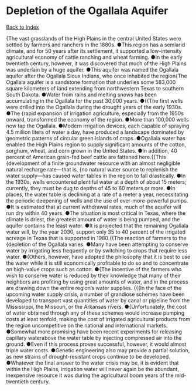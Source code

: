 # Depletion of the Ogallala Aquifer
[Back to Index](https://github.com/windows10010/tpoExtractor/blob/master/README.md)

{The vast grasslands of the High Plains in the central United States were settled by farmers and ranchers in the 1880s. ●This region has a semiarid climate, and for 50 years after its settlement, it supported a low-intensity agricultural economy of cattle ranching and wheat farming. ●In the early twentieth century, however, it was discovered that much of the High Plains was underlain by a huge aquifer. ●This aquifer was named the Ogallala aquifer after the Ogallala Sioux Indians, who once inhabited the region{The Ogallala aquifer is a sandstone formation that underlies some 583,000 square kilometers of land extending from northwestern Texas to southern South Dakota. ●Water from rains and melting snows has been accumulating in the Ogallala for the past 30,000 years. ●{{The first wells were drilled into the Ogallala during the drought years of the early 1930s. ●The {rapid expansion of irrigation agriculture, especially from the 1950s onward, transformed the economy of the region. ●More than 100,000 wells now tap the Ogallala. ●Modern irrigation devices, each capable of spraying 4.5 million liters of water a day, have produced a landscape dominated by geometric patterns of circular green islands of crops. ●Ogallala water has enabled the High Plains region to supply significant amounts of the cotton, sorghum, wheat, and corn grown in the United States. ●In addition, 40 percent of American grain-fed beef cattle are fattened here.{{This {development of a finite groundwater resource with an almost negligible natural recharge rate—that is, {no natural water source to replenish the water supply—has caused water tables in the region to fall drastically. ●In the 1930s, wells encountered plentiful water at a depth of about 15 meters; currently, they must be dug to depths of 45 to 60 meters or more. ●In places, the water table is declining at a rate of a meter a year, necessitating the periodic deepening of wells and the use of ever-more-powerful pumps. ●It is estimated that at current withdrawal rates, much of the aquifer will run dry within 40 years. ●The situation is most critical in Texas, where the climate is driest, the greatest amount of water is being pumped, and the aquifer contains the least water. ●It is projected that the remaining Ogallala water will, by the year 2030, support only 35 to 40 percent of the irrigated acreage in Texas that is supported in 1980.{{The reaction of farmers to the {depletion of the Ogallala varies. ●Many have been attempting to conserve water by irrigating less frequently or by switching to crops 
 that require less water. ●{Others, however, have adopted the philosophy that it is best to use the water while it is still economically profitable to do so and to concentrate on 
 high-value crops such as cotton. ●{The incentive of the farmers who wish to conserve water is reduced by their knowledge that many of their neighbors are profiting by using great amounts of water,
 and in the process are drawing down the entire region’s water supplies. {{{In the face of the upcoming water supply crisis, a number of grandiose schemes have been developed to transport vast quantities of water by canal or pipeline from the Mississippi,
 the Missouri, or the Arkansas rivers. ●{Unfortunately, the cost of water obtained through any of these schemes would increase pumping costs at least tenfold,
 making the cost of irrigated agricultural products from the region uncompetitive on the national and international markets.
●Somewhat more promising have been recent experiments for releasing capillary waterabove the water table by injecting compressed air into the ground.
●Even if this process proves successful, however, it would almost triple water costs. ●Genetic engineering also may provide a partial solution,
 as new strains of drought-resistant crops continue to be developed. ●Whatever the final answer to the water crisis may be, it is evident that within the High Plains, irrigation water will never again be the abundant, inexpensive resource it was during the agricultural boom years of the mid-twentieth century.        